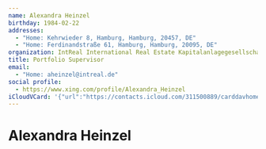 ```yaml
---
name: Alexandra Heinzel
birthday: 1984-02-22
addresses:
  - "Home: Kehrwieder 8, Hamburg, Hamburg, 20457, DE"
  - "Home: Ferdinandstraße 61, Hamburg, Hamburg, 20095, DE"
organization: IntReal International Real Estate Kapitalanlagegesellschaft mbH
title: Portfolio Supervisor
email:
  - "Home: aheinzel@intreal.de"
social profile:
  - https://www.xing.com/profile/Alexandra_Heinzel
iCloudVCard: '{"url":"https://contacts.icloud.com/311500889/carddavhome/card/NGU4NjE4NzAtOTY5MS00ZTA3LWFjN2MtNDRmNmQyNjRhYTNh.vcf","etag":"\"kmfhcx4u\"","data":"BEGIN:VCARD\r\nVERSION:3.0\r\nFN:\r\nN:Heinzel;Alexandra;;;\r\nUID:4e861870-9691-4e07-ac7c-44f6d264aa3a\r\nBDAY;VALUE=date:1984-02-22\r\nADR;TYPE=HOME:;;Kehrwieder 8;Hamburg;Hamburg;20457;DE;\r\nADR;TYPE=HOME:;;Ferdinandstraße 61;Hamburg;Hamburg;20095;DE;\r\nWP1.X-ABLABEL:Work\r\nWP2.X-ABLABEL:Work\r\nWP3.X-ABLABEL:Work\r\nitem0.X-ABLABEL:xing\r\nPRODID:ez-vcard 0.9.13-fc\r\nREV:2025-04-03T22:10:48Z\r\nORG:IntReal International Real Estate Kapitalanlagegesellschaft mbH;\r\nTITLE:Portfolio Supervisor\r\nEMAIL;TYPE=HOME:aheinzel@intreal.de\r\nPHOTO;VALUE=uri:https://gateway.icloud.com/contacts/311500889/ck/card/3d89a\r\n c463ed71fef1b8876398e911354\r\nitem0.X-SOCIALPROFILE;X-USER=Alexandra_Heinzel:https://www.xing.com/profile\r\n /Alexandra_Heinzel\r\nEND:VCARD"}'
---
```

# Alexandra Heinzel